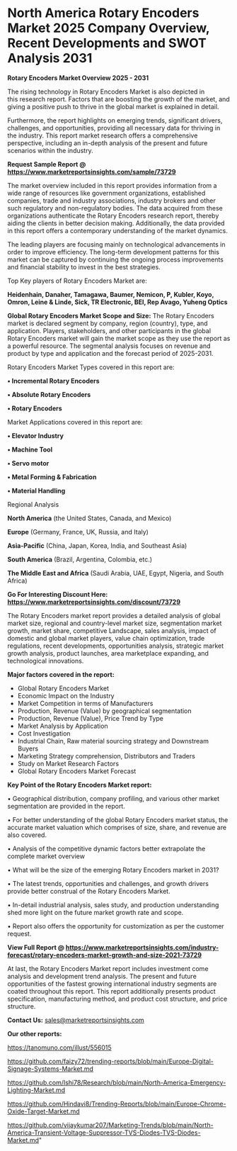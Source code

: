 # North America Rotary Encoders Market 2025 Company Overview, Recent Developments and SWOT Analysis 2031

<Strong> Rotary Encoders Market Overview 2025 - 2031</strong>

The rising technology in Rotary Encoders Market is also depicted in this research report. Factors that are boosting the growth of the market, and giving a positive push to thrive in the global market is explained in detail.

Furthermore, the report highlights on emerging trends, significant drivers, challenges, and opportunities, providing all necessary data for thriving in the industry. This report market research offers a comprehensive perspective, including an in-depth analysis of the present and future scenarios within the industry.

<strong>Request Sample Report @ <a href=https://www.marketreportsinsights.com/sample/73729>https://www.marketreportsinsights.com/sample/73729</a></strong>

The market overview included in this report provides information from a wide range of resources like government organizations, established companies, trade and industry associations, industry brokers and other such regulatory and non-regulatory bodies. The data acquired from these organizations authenticate the Rotary Encoders research report, thereby aiding the clients in better decision making. Additionally, the data provided in this report offers a contemporary understanding of the market dynamics.

The leading players are focusing mainly on technological advancements in order to improve efficiency. The long-term development patterns for this market can be captured by continuing the ongoing process improvements and financial stability to invest in the best strategies.

Top Key players of Rotary Encoders Market are:

<strong>Heidenhain, Danaher, Tamagawa, Baumer, Nemicon, P, Kubler, Koyo, Omron, Leine & Linde, Sick, TR Electronic, BEI, Rep Avago, Yuheng Optics</strong>

<strong><b>Global Rotary Encoders Market Scope and Size:</b></strong>
The Rotary Encoders market is declared segment by company, region (country), type, and application. Players, stakeholders, and other participants in the global Rotary Encoders market will gain the market scope as they use the report as a powerful resource. The segmental analysis focuses on revenue and product by type and application and the forecast period of 2025-2031.

Rotary Encoders Market Types covered in this report are:

<strong>• Incremental Rotary Encoders

• Absolute Rotary Encoders 

• Rotary Encoders</strong>

Market Applications covered in this report are:

<strong>• Elevator Industry

• Machine Tool 

• Servo motor 

• Metal Forming & Fabrication

• Material Handling</strong> 

Regional Analysis

<strong>North America</strong> (the United States, Canada, and Mexico)

<strong>Europe</strong> (Germany, France, UK, Russia, and Italy)

<strong>Asia-Pacific</strong> (China, Japan, Korea, India, and Southeast Asia)

<strong>South America</strong> (Brazil, Argentina, Colombia, etc.)

<strong>The Middle East and Africa</strong> (Saudi Arabia, UAE, Egypt, Nigeria, and South Africa)

<strong>Go For Interesting Discount Here: <a href=https://www.marketreportsinsights.com/discount/73729>https://www.marketreportsinsights.com/discount/73729</a></strong>

The Rotary Encoders market report provides a detailed analysis of global market size, regional and country-level market size, segmentation market growth, market share, competitive Landscape, sales analysis, impact of domestic and global market players, value chain optimization, trade regulations, recent developments, opportunities analysis, strategic market growth analysis, product launches, area marketplace expanding, and technological innovations.

<strong><b>Major factors covered in the report:</b></strong>
<ul>
  <li>Global Rotary Encoders Market </li>
  <li>Economic Impact on the Industry</li>
  <li>Market Competition in terms of Manufacturers</li>
  <li>Production, Revenue (Value) by geographical segmentation</li>
  <li>Production, Revenue (Value), Price Trend by Type</li>
  <li>Market Analysis by Application</li>
  <li>Cost Investigation</li>
  <li>Industrial Chain, Raw material sourcing strategy and Downstream Buyers</li>
  <li>Marketing Strategy comprehension, Distributors and Traders</li>
  <li>Study on Market Research Factors</li>
  <li>Global Rotary Encoders Market Forecast</li>
</ul>

<strong><b>Key Point of the Rotary Encoders Market report:</b></strong>

• Geographical distribution, company profiling, and various other market segmentation are provided in the report.

• For better understanding of the global Rotary Encoders market status, the accurate market valuation which comprises of size, share, and revenue are also covered.

• Analysis of the competitive dynamic factors better extrapolate the complete market overview

• What will be the size of the emerging Rotary Encoders market in 2031?

• The latest trends, opportunities and challenges, and growth drivers provide better construal of the Rotary Encoders Market.

• In-detail industrial analysis, sales study, and production understanding shed more light on the future market growth rate and scope.

• Report also offers the opportunity for customization as per the customer request.

<strong><b>View Full Report @ <a href=https://www.marketreportsinsights.com/industry-forecast/rotary-encoders-market-growth-and-size-2021-73729>https://www.marketreportsinsights.com/industry-forecast/rotary-encoders-market-growth-and-size-2021-73729</a></b></strong>


At last, the Rotary Encoders Market report includes investment come analysis and development trend analysis. The present and future opportunities of the fastest growing international industry segments are coated throughout this report. This report additionally presents product specification, manufacturing method, and product cost structure, and price structure.

<strong>Contact Us:</strong>
sales@marketreportsinsights.com

<strong>Our other reports:</strong>

<a href=https://tanomuno.com/illust/556015>https://tanomuno.com/illust/556015</a>

<a href=https://github.com/faizy72/trending-reports/blob/main/Europe-Digital-Signage-Systems-Market.md>https://github.com/faizy72/trending-reports/blob/main/Europe-Digital-Signage-Systems-Market.md</a>

<a href=https://github.com/Ishi78/Research/blob/main/North-America-Emergency-Lighting-Market.md>https://github.com/Ishi78/Research/blob/main/North-America-Emergency-Lighting-Market.md</a>

<a href=https://github.com/Hindavi8/Trending-Reports/blob/main/Europe-Chrome-Oxide-Target-Market.md>https://github.com/Hindavi8/Trending-Reports/blob/main/Europe-Chrome-Oxide-Target-Market.md</a>

<a href=https://github.com/vijaykumar207/Marketing-Trends/blob/main/North-America-Transient-Voltage-Suppressor-TVS-Diodes-TVS-Diodes-Market.md>https://github.com/vijaykumar207/Marketing-Trends/blob/main/North-America-Transient-Voltage-Suppressor-TVS-Diodes-TVS-Diodes-Market.md</a>"
